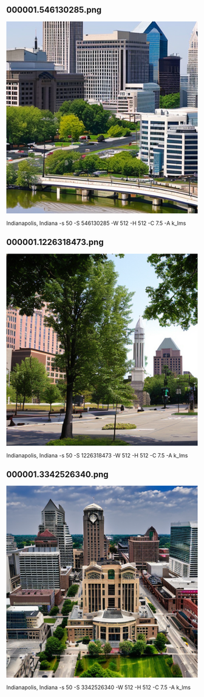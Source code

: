 ## 000001.546130285.png
![](000001.546130285.png)

Indianapolis, Indiana -s 50 -S 546130285 -W 512 -H 512 -C 7.5 -A k_lms
## 000001.1226318473.png
![](000001.1226318473.png)

Indianapolis, Indiana -s 50 -S 1226318473 -W 512 -H 512 -C 7.5 -A k_lms
## 000001.3342526340.png
![](000001.3342526340.png)

Indianapolis, Indiana -s 50 -S 3342526340 -W 512 -H 512 -C 7.5 -A k_lms
